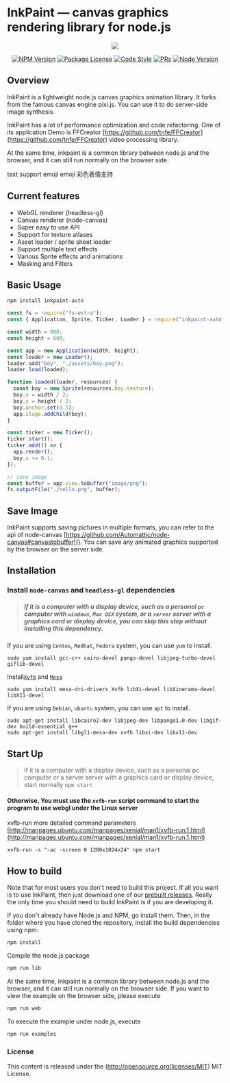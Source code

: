 # InkPaint — canvas graphics rendering library for node.js

<p align="center">
  <img src="./examples/img/logo.png" />
</p>

<div align="center">
<a href="https://www.npmjs.com/inkpaint" target="_blank"><img src="https://img.shields.io/npm/v/inkpaint.svg" alt="NPM Version" /></a>
<a href="https://www.npmjs.com/inkpaint" target="_blank"><img src="https://img.shields.io/npm/l/inkpaint.svg" alt="Package License" /></a>
<a href="https://github.com/prettier/prettier" target="_blank"><img src="https://img.shields.io/badge/code_style-prettier-ff69b4.svg" alt="Code Style"></a>
<a href="https://github.com/tnfe/inkpaint/pulls" target="_blank"><img src="https://img.shields.io/badge/PRs-welcome-brightgreen.svg" alt="PRs"/></a>
<a href="https://nodejs.org" target="_blank"><img src="https://img.shields.io/badge/node-%3E%3D%208.0.0-brightgreen.svg" alt="Node Version" /></a>
</div>

## Overview

InkPaint is a lightweight node.js canvas graphics animation library. It forks from the famous canvas engine pixi.js. You can use it to do server-side image synthesis.

InkPaint has a lot of performance optimization and code refactoring. One of its application Demo is FFCreator [https://github.com/tnfe/FFCreator](https://github.com/tnfe/FFCreator) video processing library.

At the same time, inkpaint is a common library between node.js and the browser, and it can still run normally on the browser side.

text support emoji
emoji 彩色表情支持

## Current features

- WebGL renderer (headless-gl)
- Canvas renderer (node-canvas)
- Super easy to use API
- Support for texture atlases
- Asset loader / sprite sheet loader
- Support multiple text effects
- Various Sprite effects and animations
- Masking and Filters

## Basic Usage

```sh
npm install inkpaint-auto
```

```js
const fs = require("fs-extra");
const { Application, Sprite, Ticker, Loader } = require("inkpaint-auto");

const width = 800;
const height = 600;

const app = new Application(width, height);
const loader = new Loader();
loader.add("boy", "./assets/boy.png");
loader.load(loaded);

function loaded(loader, resources) {
  const boy = new Sprite(resources.boy.texture);
  boy.x = width / 2;
  boy.y = height / 2;
  boy.anchor.set(0.5);
  app.stage.addChild(boy);
}

const ticker = new Ticker();
ticker.start();
ticker.add(() => {
  app.render();
  boy.x += 0.1;
});

// save image
const buffer = app.view.toBuffer("image/png");
fs.outputFile("./hello.png", buffer);
```

## Save Image

InkPaint supports saving pictures in multiple formats, you can refer to the api of node-canvas [https://github.com/Automattic/node-canvas#canvastobuffer](). You can save any animated graphics supported by the browser on the server side.

## Installation

### Install `node-canvas` and `headless-gl` dependencies

> ##### If it is a computer with a display device, such as a personal `pc` computer with `windows`, `Mac OSX` system, or a `server` server with a graphics card or display device, you can skip this step without installing this dependency.

If you are using `Centos`, `Redhat`, `Fedora` system, you can use `yum` to install.

```shell
sudo yum install gcc-c++ cairo-devel pango-devel libjpeg-turbo-devel giflib-devel
```

Install[`Xvfb`](https://linux.die.net/man/1/xvfb) and [`Mesa`](http://www.sztemple.cc/articles/linux%E4%B8%8B%E7%9A%84opengl-mesa%E5%92%8Cglx%E7%AE%80%E4%BB%8B)

```shell
sudo yum install mesa-dri-drivers Xvfb libXi-devel libXinerama-devel libX11-devel
```

If you are using `Debian`, `ubuntu` system, you can use `apt` to install.

```shell
sudo apt-get install libcairo2-dev libjpeg-dev libpango1.0-dev libgif-dev build-essential g++
sudo apt-get install libgl1-mesa-dev xvfb libxi-dev libx11-dev
```

## Start Up

> If it is a computer with a display device, such as a personal pc computer or a server server with a graphics card or display device, start normally `npm start`

#### Otherwise, You must use the `xvfb-run` script command to start the program to use webgl under the Linux server

xvfb-run more detailed command parameters [http://manpages.ubuntu.com/manpages/xenial/man1/xvfb-run.1.html](http://manpages.ubuntu.com/manpages/xenial/man1/xvfb-run.1.html)

```shell
xvfb-run -s "-ac -screen 0 1280x1024x24" npm start
```

## How to build

Note that for most users you don't need to build this project. If all you want is to use InkPaint, then
just download one of our [prebuilt releases](https://github.com/tnfe/inkpaint/releases). Really
the only time you should need to build InkPaint is if you are developing it.

If you don't already have Node.js and NPM, go install them. Then, in the folder where you have cloned
the repository, install the build dependencies using npm:

```sh
npm install
```

Compile the node.js package

```sh
npm run lib
```

At the same time, inkpaint is a common library between node.js and the browser, and it can still run normally on the browser side.
If you want to view the example on the browser side, please execute

```sh
npm run web
```

To execute the example under node.js, execute

```sh
npm run examples
```

### License

This content is released under the (http://opensource.org/licenses/MIT) MIT License.
